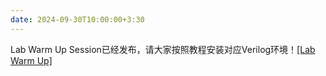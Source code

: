 ```yaml
---
date: 2024-09-30T10:00:00+3:30
---
```

Lab Warm Up Session已经发布，请大家按照教程安装对应Verilog环境！[[Lab Warm Up]](2024Fall/project/)